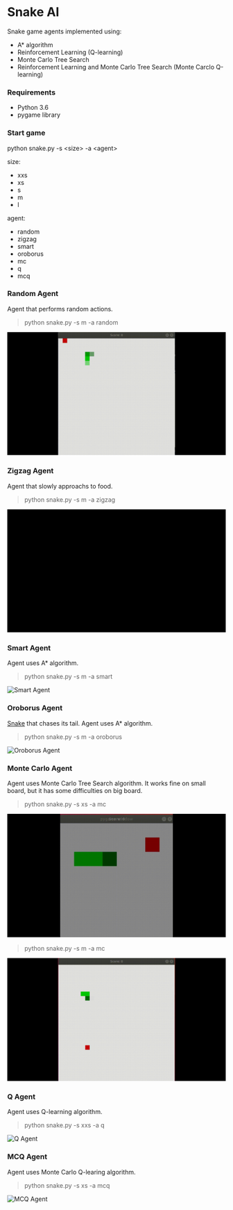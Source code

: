 # Snake AI
Snake game agents implemented using:
- A* algorithm
- Reinforcement Learning (Q-learning)
- Monte Carlo Tree Search
- Reinforcement Learning and Monte Carlo Tree Search (Monte Carclo Q-learning)

### Requirements
- Python 3.6
- pygame library

### Start game

python snake.py -s \<size\> -a \<agent\>
 
 size:
 - xxs
 - xs
 - s
 - m
 - l
 
 agent:
 - random
 - zigzag
 - smart
 - oroborus
 - mc
 - q
 - mcq

### Random Agent
Agent that performs random actions.
>python snake.py -s m -a random

![Random Agent](./images/random.gif)

### Zigzag Agent
Agent that slowly approachs to food.
>python snake.py -s m -a zigzag

![Zigzag Agent](./images/zigzag.gif)

### Smart Agent
Agent uses A* algorithm.
>python snake.py -s m -a smart

![Smart Agent](./images/smart.gif)

### Oroborus Agent
[Snake](https://www.google.com/search?q=oroborus+snake&client=ubuntu&hs=deV&channel=fs&source=lnms&tbm=isch&sa=X&ved=0ahUKEwjJ5pfmto_cAhWFJFAKHZ-gDB4Q_AUICigB&biw=1366&bih=616#imgrc=BL2qng8gvHYcdM:) that chases its tail. Agent uses A* algorithm.
>python snake.py -s m -a oroborus

![Oroborus Agent](./images/oroborus.gif)

### Monte Carlo Agent
Agent uses Monte Carlo Tree Search algorithm. It works fine on small board, but it has some difficulties on big board.  
>python snake.py -s xs -a mc

![Monte Carlo Agent](./images/mc_small.gif)

>python snake.py -s m -a mc

![Monte Carlo Agent](./images/mc.gif)

### Q Agent
Agent uses Q-learning algorithm.
>python snake.py -s xxs -a q

![Q Agent](./images/q.gif)

### MCQ Agent
Agent uses Monte Carlo Q-learing algorithm.
>python snake.py -s xs -a mcq

![MCQ Agent](./images/mcq.gif)

